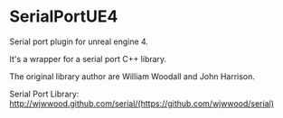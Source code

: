 # SerialPortUE4

Serial port plugin for unreal engine 4.

It's a wrapper for a serial port C++ library.

The original library author are William Woodall and John Harrison.

Serial Port Library:
http://wjwwood.github.com/serial/(https://github.com/wjwwood/serial)



